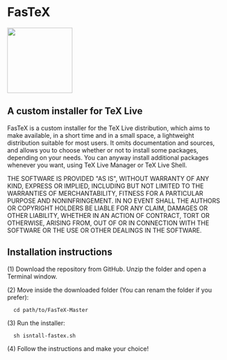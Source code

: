 # FasTeX
<img src="https://github.com/ivalb/FasTeX/blob/master/FasTeX-Linux/fastex-icon.svg" width="150" align="center"> 

<h2>A custom installer for TeX Live</h2>

FasTeX is a custom installer for the TeX Live distribution, which aims to make available, in a short time and in a small space, a lightweight distribution suitable for most users. It omits documentation and sources, and allows you to choose whether or not to install some packages, depending on your needs. You can anyway install additional packages whenever you want, using TeX Live Manager or TeX Live Shell.

THE SOFTWARE IS PROVIDED "AS IS", WITHOUT WARRANTY OF ANY KIND, EXPRESS OR IMPLIED, INCLUDING BUT NOT LIMITED TO THE WARRANTIES OF MERCHANTABILITY,
FITNESS FOR A PARTICULAR PURPOSE AND NONINFRINGEMENT. IN NO EVENT SHALL THE AUTHORS OR COPYRIGHT HOLDERS BE LIABLE FOR ANY CLAIM, DAMAGES OR OTHER
LIABILITY, WHETHER IN AN ACTION OF CONTRACT, TORT OR OTHERWISE, ARISING FROM, OUT OF OR IN CONNECTION WITH THE SOFTWARE OR THE USE OR OTHER DEALINGS IN THE SOFTWARE.

<h2>Installation instructions</h2>

(1) Download the repository from GitHub. Unzip the folder and open a Terminal window.

(2) Move inside the downloaded folder (You can renam the folder if you prefer):

      cd path/to/FasTeX-Master

(3) Run the installer:
    
      sh isntall-fastex.sh

(4) Follow the instructions and make your choice!
    


